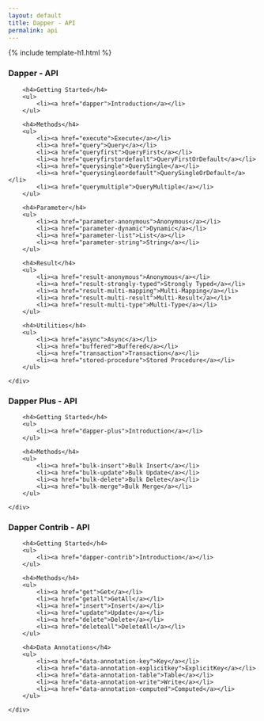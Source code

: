 ```yaml
---
layout: default
title: Dapper - API
permalink: api
---
```


{% include template-h1.html %}

<div class="row">

  <div class="col">
  
<div class="card">
	<div class="card-header">
		<h3>Dapper - API</h3>
	</div>
	<div class="card-block">

		<h4>Getting Started</h4>
		<ul>
			<li><a href="dapper">Introduction</a></li>
		</ul>

		<h4>Methods</h4>
		<ul>
			<li><a href="execute">Execute</a></li>
			<li><a href="query">Query</a></li>
			<li><a href="queryfirst">QueryFirst</a></li>
			<li><a href="queryfirstordefault">QueryFirstOrDefault</a></li>
			<li><a href="querysingle">QuerySingle</a></li>
			<li><a href="querysingleordefault">QuerySingleOrDefault</a></li>
			<li><a href="querymultiple">QueryMultiple</a></li>
		</ul>

		<h4>Parameter</h4>
		<ul>
			<li><a href="parameter-anonymous">Anonymous</a></li>
			<li><a href="parameter-dynamic">Dynamic</a></li>
			<li><a href="parameter-list">List</a></li>
			<li><a href="parameter-string">String</a></li>
		</ul>

		<h4>Result</h4>
		<ul>
			<li><a href="result-anonymous">Anonymous</a></li>
			<li><a href="result-strongly-typed">Strongly Typed</a></li>
			<li><a href="result-multi-mapping">Multi-Mapping</a></li>
			<li><a href="result-multi-result">Multi-Result</a></li>
			<li><a href="result-multi-type">Multi-Type</a></li>
		</ul>
		
		<h4>Utilities</h4>
		<ul>
			<li><a href="async">Async</a></li>
			<li><a href="buffered">Buffered</a></li>
			<li><a href="transaction">Transaction</a></li>
			<li><a href="stored-procedure">Stored Procedure</a></li>
		</ul>

	</div>
</div>  
  
  </div>
  
  <div class="col">
  
<div class="card">
	<div class="card-header">
		<h3>Dapper Plus - API</h3>
	</div>
	<div class="card-block">

		<h4>Getting Started</h4>
		<ul>
			<li><a href="dapper-plus">Introduction</a></li>
		</ul>

		<h4>Methods</h4>
		<ul>
			<li><a href="bulk-insert">Bulk Insert</a></li>
			<li><a href="bulk-update">Bulk Update</a></li>
			<li><a href="bulk-delete">Bulk Delete</a></li>
			<li><a href="bulk-merge">Bulk Merge</a></li>
		</ul>

	</div>
</div>
  
  </div>
  
  <div class="col">
  
<div class="card">
	<div class="card-header">
		<h3>Dapper Contrib - API</h3>
	</div>
	<div class="card-block">

		<h4>Getting Started</h4>
		<ul>
			<li><a href="dapper-contrib">Introduction</a></li>
		</ul>

		<h4>Methods</h4>
		<ul>
			<li><a href="get">Get</a></li>
			<li><a href="getall">GetAll</a></li>
			<li><a href="insert">Insert</a></li>
			<li><a href="update">Update</a></li>
			<li><a href="delete">Delete</a></li>
			<li><a href="deleteall">DeleteAll</a></li>
		</ul>
		
		<h4>Data Annotations</h4>
		<ul>
			<li><a href="data-annotation-key">Key</a></li>
			<li><a href="data-annotation-explicitkey">ExplicitKey</a></li>
			<li><a href="data-annotation-table">Table</a></li>
			<li><a href="data-annotation-write">Write</a></li>
			<li><a href="data-annotation-computed">Computed</a></li>
		</ul>

	</div>
</div>

  </div>
  
</div>
